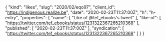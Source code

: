 {
  "kind": "likes",
  "slug": "2020/02/eqo97",
  "client_id": "https://indigenous.realize.be",
  "date": "2020-02-23T11:37:00Z",
  "h": "h-entry",
  "properties": {
    "name": [
      "Like of @tef_ebooks's tweet"
    ],
    "like-of": [
      "https://twitter.com/tef_ebooks/status/1231322367265210368"
    ],
    "published": [
      "2020-02-23T11:37:00Z"
    ],
    "syndication": [
      "https://twitter.com/tef_ebooks/status/1231322367265210368"
    ]
  }
}
